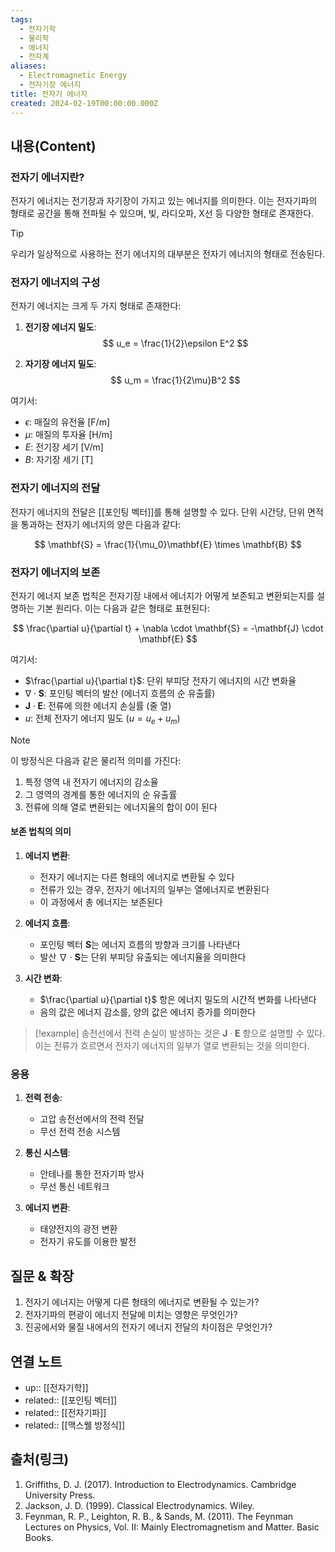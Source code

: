 ```yaml
---
tags:
  - 전자기학
  - 물리학
  - 에너지
  - 전자계
aliases:
  - Electromagnetic Energy
  - 전자기장 에너지
title: 전자기 에너지
created: 2024-02-19T00:00:00.000Z
---
```


## 내용(Content)

### 전자기 에너지란?

전자기 에너지는 전기장과 자기장이 가지고 있는 에너지를 의미한다. 이는 전자기파의 형태로 공간을 통해 전파될 수 있으며, 빛, 라디오파, X선 등 다양한 형태로 존재한다.

>[!tip]
>우리가 일상적으로 사용하는 전기 에너지의 대부분은 전자기 에너지의 형태로 전송된다.

### 전자기 에너지의 구성

전자기 에너지는 크게 두 가지 형태로 존재한다:

1. **전기장 에너지 밀도**:
$$
u_e = \frac{1}{2}\epsilon E^2
$$

2. **자기장 에너지 밀도**:
$$
u_m = \frac{1}{2\mu}B^2
$$

여기서:
- $\epsilon$: 매질의 유전율 [F/m]
- $\mu$: 매질의 투자율 [H/m]
- $E$: 전기장 세기 [V/m]
- $B$: 자기장 세기 [T]

### 전자기 에너지의 전달

전자기 에너지의 전달은 [[포인팅 벡터]]를 통해 설명할 수 있다. 단위 시간당, 단위 면적을 통과하는 전자기 에너지의 양은 다음과 같다:

$$
\mathbf{S} = \frac{1}{\mu_0}\mathbf{E} \times \mathbf{B}
$$

### 전자기 에너지의 보존

전자기 에너지 보존 법칙은 전자기장 내에서 에너지가 어떻게 보존되고 변환되는지를 설명하는 기본 원리다. 이는 다음과 같은 형태로 표현된다:

$$
\frac{\partial u}{\partial t} + \nabla \cdot \mathbf{S} = -\mathbf{J} \cdot \mathbf{E}
$$

여기서:
- $\frac{\partial u}{\partial t}$: 단위 부피당 전자기 에너지의 시간 변화율
- $\nabla \cdot \mathbf{S}$: 포인팅 벡터의 발산 (에너지 흐름의 순 유출률)
- $\mathbf{J} \cdot \mathbf{E}$: 전류에 의한 에너지 손실률 (줄 열)
- $u$: 전체 전자기 에너지 밀도 ($u = u_e + u_m$)


>[!note]
>이 방정식은 다음과 같은 물리적 의미를 가진다:
>1. 특정 영역 내 전자기 에너지의 감소율
>2. 그 영역의 경계를 통한 에너지의 순 유출률
>3. 전류에 의해 열로 변환되는 에너지율의 합이 0이 된다

#### 보존 법칙의 의미

1. **에너지 변환**:
   - 전자기 에너지는 다른 형태의 에너지로 변환될 수 있다
   - 전류가 있는 경우, 전자기 에너지의 일부는 열에너지로 변환된다
   - 이 과정에서 총 에너지는 보존된다

2. **에너지 흐름**:
   - 포인팅 벡터 $\mathbf{S}$는 에너지 흐름의 방향과 크기를 나타낸다
   - 발산 $\nabla \cdot \mathbf{S}$는 단위 부피당 유출되는 에너지율을 의미한다

3. **시간 변화**:
   - $\frac{\partial u}{\partial t}$ 항은 에너지 밀도의 시간적 변화를 나타낸다
   - 음의 값은 에너지 감소를, 양의 값은 에너지 증가를 의미한다

>[!example]
>송전선에서 전력 손실이 발생하는 것은 $\mathbf{J} \cdot \mathbf{E}$ 항으로 설명할 수 있다. 이는 전류가 흐르면서 전자기 에너지의 일부가 열로 변환되는 것을 의미한다.


### 응용

1. **전력 전송**:
   - 고압 송전선에서의 전력 전달
   - 무선 전력 전송 시스템

2. **통신 시스템**:
   - 안테나를 통한 전자기파 방사
   - 무선 통신 네트워크

3. **에너지 변환**:
   - 태양전지의 광전 변환
   - 전자기 유도를 이용한 발전

## 질문 & 확장

1. 전자기 에너지는 어떻게 다른 형태의 에너지로 변환될 수 있는가?
2. 전자기파의 편광이 에너지 전달에 미치는 영향은 무엇인가?
3. 진공에서와 물질 내에서의 전자기 에너지 전달의 차이점은 무엇인가?

## 연결 노트

- up:: [[전자기학]]
- related:: [[포인팅 벡터]]
- related:: [[전자기파]]
- related:: [[맥스웰 방정식]]

## 출처(링크)

1. Griffiths, D. J. (2017). Introduction to Electrodynamics. Cambridge University Press.
2. Jackson, J. D. (1999). Classical Electrodynamics. Wiley.
3. Feynman, R. P., Leighton, R. B., & Sands, M. (2011). The Feynman Lectures on Physics, Vol. II: Mainly Electromagnetism and Matter. Basic Books.





